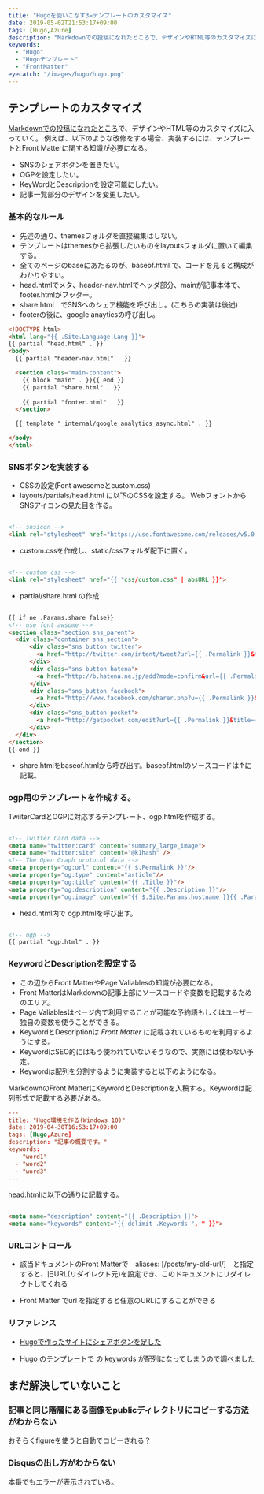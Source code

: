 ```yaml
---
title: "Hugoを使いこなす3=テンプレートのカスタマイズ"
date: 2019-05-02T21:53:17+09:00
tags: [Hugo,Azure]
description: "Markdownでの投稿になれたところで、デザインやHTML等のカスタマイズに入っていく。テンプレートとFront Matterに関する知識が必要になる。"
keywords:
  - "Hugo"
  - "Hugoテンプレート"
  - "FrontMatter"
eyecatch: "/images/hugo/hugo.png"
---
```



## テンプレートのカスタマイズ

[Markdownでの投稿になれたところ](/howtohugo2/)で、デザインやHTML等のカスタマイズに入っていく。
例えば、以下のような改修をする場合、実装するには、テンプレートとFront Matterに関する知識が必要になる。

- SNSのシェアボタンを置きたい。
- OGPを設定したい。
- KeyWordとDescriptionを設定可能にしたい。
- 記事一覧部分のデザインを変更したい。


### 基本的なルール

- 先述の通り、themesフォルダを直接編集はしない。
- テンプレートはthemesから拡張したいものをlayoutsフォルダに置いて編集する。
- 全てのページのbaseにあたるのが、baseof.html で、コードを見ると構成がわかりやすい。
- head.htmlでメタ、header-nav.htmlでヘッダ部分、mainが記事本体で、footer.htmlがフッター。
- share.html　でSNSへのシェア機能を呼び出し。(こちらの実装は後述)
- footerの後に、google anayticsの呼び出し。

```html
<!DOCTYPE html>
<html lang="{{ .Site.Language.Lang }}">
{{ partial "head.html" . }}
<body>
  {{ partial "header-nav.html" . }}

  <section class="main-content">
    {{ block "main" . }}{{ end }}
    {{ partial "share.html" . }}
    
    {{ partial "footer.html" . }}
  </section>

  {{ template "_internal/google_analytics_async.html" . }}

</body>
</html>
```


### SNSボタンを実装する

- CSSの設定(Font awesomeとcustom.css)
- layouts/partials/head.html に以下のCSSを設定する。
WebフォントからSNSアイコンの見た目を作る。

```html

<!-- snsicon -->
<link rel="stylesheet" href="https://use.fontawesome.com/releases/v5.0.6/css/all.css">

```

- custom.cssを作成し、static/cssフォルダ配下に置く。

```html

<!-- custom css -->
<link rel="stylesheet" href="{{ "css/custom.css" | absURL }}">

```

- partial/share.html の作成

```html

{{ if ne .Params.share false}}
<!-- use font awsome -->
<section class="section sns_parent">
  <div class="container sns_section">
      <div class="sns_button twitter">
        <a href="http://twitter.com/intent/tweet?url={{ .Permalink }}&text={{ .Title }}" target="_blank" title="Tweet"><i class="fab fa-twitter"></i></a>
      </div>
      <div class="sns_button hatena">
        <a href="http://b.hatena.ne.jp/add?mode=confirm&url={{ .Permalink }}&title={{ .Title }}" target="_blank" title="hatena"><i class="fa fa-hatena"></i></i></a>
      </div>
      <div class="sns_button facebook">
        <a href="http://www.facebook.com/sharer.php?u={{ .Permalink }}&t={{ .Title }}" target="_blank" title="Facebook"><i class="fab fa-facebook"></i></a>
      </div>
      <div class="sns_button pocket">
        <a href="http://getpocket.com/edit?url={{ .Permalink }}&title={{ .Title }}" target="_blank" title="pocket"><i class="fab fa-get-pocket"></i></a>
      </div>
  </div>
</section>
{{ end }}


```

- share.htmlをbaseof.htmlから呼び出す。baseof.htmlのソースコードは↑に記載。


### ogp用のテンプレートを作成する。

TwiiterCardとOGPに対応するテンプレート、ogp.htmlを作成する。


```html

<!-- Twitter Card data -->
<meta name="twitter:card" content="summary_large_image">
<meta name="twitter:site" content="@k1hash" />
<!-- The Open Graph protocol data -->
<meta property="og:url" content="{{ $.Permalink }}"/>
<meta property="og:type" content="article"/>
<meta property="og:title" content="{{ .Title }}"/>
<meta property="og:description" content="{{ .Description }}"/>
<meta property="og:image" content="{{ $.Site.Params.hostname }}{{ .Params.eyecatch }}" />

```

- head.html内で ogp.htmlを呼び出す。

```html

<!-- ogp -->
{{ partial "ogp.html" . }}

```


### KeywordとDescriptionを設定する

- この辺からFront MatterやPage Valiablesの知識が必要になる。
- Front MatterはMarkdownの記事上部にソースコードや変数を記載するためのエリア。
- Page Valiablesはページ内で利用することが可能な予約語もしくはユーザー独自の変数を使うことができる。
- KeywordとDescriptionは *Front Matter* に記載されているものを利用するようにする。
- KeywordはSEO的にはもう使われていないそうなので、実際には使わない予定。
- Keywordは配列を分割するように実装すると以下のようになる。

MarkdownのFront MatterにKeywordとDescriptionを入稿する。Keywordは配列形式で記載する必要がある。

```toml
---
title: "Hugo環境を作る(Windows 10)"
date: 2019-04-30T16:53:17+09:00
tags: [Hugo,Azure]
description: "記事の概要です。"
keywords:
  - "word1"
  - "word2"
  - "word3"
---
```

head.htmlに以下の通りに記載する。

```html

<meta name="description" content="{{ .Description }}">
<meta name="keywords" content="{{ delimit .Keywords ", " }}">

```



### URLコントロール

- 該当ドキュメントのFront Matterで　aliases: [/posts/my-old-url/]　と指定すると、旧URL(リダイレクト元)を設定でき、このドキュメントにリダイレクトしてくれる

- Front Matter でurl を指定すると任意のURLにすることができる



### リファレンス

- [Hugoで作ったサイトにシェアボタンを足した](https://aakira.app/blog/2018/08/share/)

- [Hugo のテンプレートで <meta> の keywords が配列になってしまうので調べました](https://va2577.github.io/post/133/)



## まだ解決していないこと


### 記事と同じ階層にある画像をpublicディレクトリにコピーする方法がわからない

おそらくfigureを使うと自動でコピーされる？


### Disqusの出し方がわからない

本番でもエラーが表示されている。
